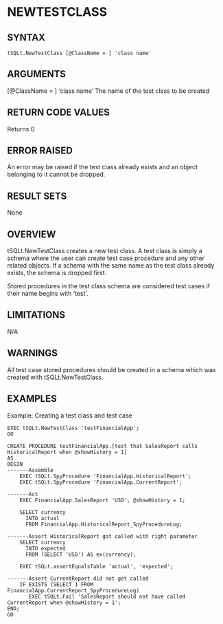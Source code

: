 # NEWTESTCLASS

## SYNTAX
`tSQLt.NewTestClass [@ClassName = ] 'class name'`

## ARGUMENTS
[@ClassName = ] ‘class name’
The name of the test class to be created

## RETURN CODE VALUES
Returns 0

## ERROR RAISED
An error may be raised if the test class already exists and an object belonging to it cannot be dropped.

## RESULT SETS
None

## OVERVIEW
tSQLt.NewTestClass creates a new test class. A test class is simply a schema where the user can create test case procedure and any other related objects. If a schema with the same name as the test class already exists, the schema is dropped first.

Stored procedures in the test class schema are considered test cases if their name begins with ‘test’.

## LIMITATIONS
N/A

## WARNINGS
All test case stored procedures should be created in a schema which was created with tSQLt.NewTestClass.

## EXAMPLES
Example: Creating a test class and test case

```
EXEC tSQLt.NewTestClass 'testFinancialApp';
GO

CREATE PROCEDURE testFinancialApp.[test that SalesReport calls HistoricalReport when @showHistory = 1]
AS
BEGIN
-------Assemble
    EXEC tSQLt.SpyProcedure 'FinancialApp.HistoricalReport';
    EXEC tSQLt.SpyProcedure 'FinancialApp.CurrentReport';

-------Act
    EXEC FinancialApp.SalesReport 'USD', @showHistory = 1;

    SELECT currency
      INTO actual
      FROM FinancialApp.HistoricalReport_SpyProcedureLog;

-------Assert HistoricalReport got called with right parameter
    SELECT currency
      INTO expected
      FROM (SELECT 'USD') AS ex(currency);

    EXEC tSQLt.assertEqualsTable 'actual', 'expected';

-------Assert CurrentReport did not get called
    IF EXISTS (SELECT 1 FROM FinancialApp.CurrentReport_SpyProcedureLog)
       EXEC tSQLt.Fail 'SalesReport should not have called CurrentReport when @showHistory = 1';
END;
GO
```

